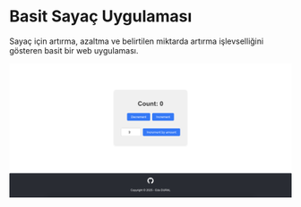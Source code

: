 # Basit Sayaç Uygulaması
Sayaç için artırma, azaltma ve belirtilen miktarda artırma işlevselliğini gösteren basit bir web uygulaması.

![image](https://github.com/edadural/patika.dev-frontend/blob/main/redux/counter-app/public/1.png)

